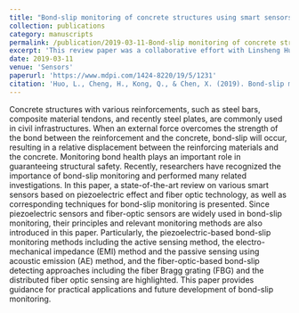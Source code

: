 ```yaml
---
title: "Bond-slip monitoring of concrete structures using smart sensors — A review"
collection: publications
category: manuscripts
permalink: /publication/2019-03-11-Bond-slip monitoring of concrete structures using smart sensors — A review
excerpt: 'This review paper was a collaborative effort with Linsheng Huo from Dalian University of Technology, Qingzhao Kong from Tongji University, and Xuemin Chen from Texas Southern University. It has been selected as the *feature paper*, and I serves as the co-first author.'
date: 2019-03-11
venue: 'Sensors'
paperurl: 'https://www.mdpi.com/1424-8220/19/5/1231'
citation: 'Huo, L., Cheng, H., Kong, Q., & Chen, X. (2019). Bond-slip monitoring of concrete structures using smart sensors—A review. Sensors, 19(5), 1231.'
---
```


Concrete structures with various reinforcements, such as steel bars, composite material tendons, and recently steel plates, are commonly used in civil infrastructures. When an external force overcomes the strength of the bond between the reinforcement and the concrete, bond-slip will occur, resulting in a relative displacement between the reinforcing materials and the concrete. Monitoring bond health plays an important role in guaranteeing structural safety. Recently, researchers have recognized the importance of bond-slip monitoring and performed many related investigations. In this paper, a state-of-the-art review on various smart sensors based on piezoelectric effect and fiber optic technology, as well as corresponding techniques for bond-slip monitoring is presented. Since piezoelectric sensors and fiber-optic sensors are widely used in bond-slip monitoring, their principles and relevant monitoring methods are also introduced in this paper. Particularly, the piezoelectric-based bond-slip monitoring methods including the active sensing method, the electro-mechanical impedance (EMI) method and the passive sensing using acoustic emission (AE) method, and the fiber-optic-based bond-slip detecting approaches including the fiber Bragg grating (FBG) and the distributed fiber optic sensing are highlighted. This paper provides guidance for practical applications and future development of bond-slip monitoring.

<!--slidesurl: 'http://academicpages.github.io/files/slides1.pdf'-->
